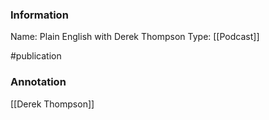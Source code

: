### Information

Name: Plain English with Derek Thompson
Type: [[Podcast]]

#publication


### Annotation
[[Derek Thompson]]
